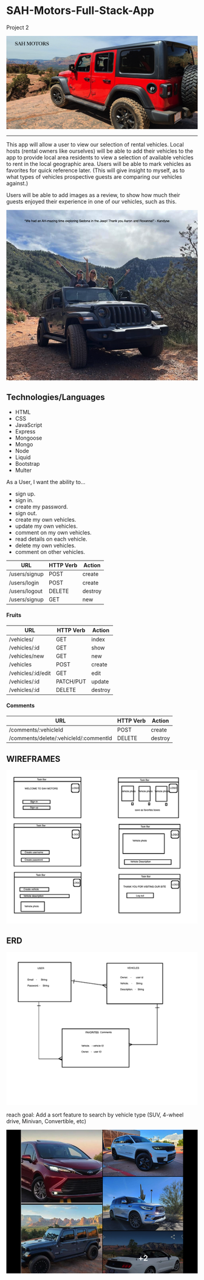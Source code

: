 # SAH-Motors-Full-Stack-App
Project 2

![Alt text](images/SAH%20Motors%20JEEP%20Wrangler%202021.png)

-----------------

This app will allow a user to view our selection of rental vehicles. Local hosts (rental owners like ourselves) will be able to add their vehicles to the app to provide local area residents to view a selection of available vehicles to rent in the local geographic area. Users will be able to mark vehicles as favorites for quick reference later. (This will give insight to myself, as to what types of vehicles prospective guests are comparing our vehicles against.)

Users will be able to add images as a review, to show how much their guests enjoyed their experience in one of our vehicles, such as this.

![Alt text](images/Kandyse%20review%20-%20Jeep.png)


Technologies/Languages
--------------------------

- HTML
- CSS
- JavaScript
- Express
- Mongoose
- Mongo
- Node
- Liquid
- Bootstrap
- Multer




As a User, I want the ability to...
- sign up.
- sign in.
- create my password.
- sign out.
- create my own vehicles.
- update my own vehicles.
- comment on my own vehicles.
- read details on each vehicle.
- delete my own vehicles.
- comment on other vehicles.


| **URL**          | **HTTP Verb**|**Action**|
|------------------|--------------|----------|
| /users/signup    | POST         | create 
| /users/login     | POST         | create      
| /users/logout    | DELETE       | destroy 
| /users/signup    | GET          | new  




#### Fruits


| **URL**          | **HTTP Verb**|**Action**|
|------------------|--------------|----------|
| /vehicles/         | GET          | index  
| /vehicles/:id      | GET          | show       
| /vehicles/new      | GET          | new   
| /vehicles          | POST         | create   
| /vehicles/:id/edit | GET          | edit       
| /vehicles/:id      | PATCH/PUT    | update    
| /vehicles/:id      | DELETE       | destroy  


#### Comments


| **URL**                               | **HTTP Verb**|**Action**|
|---------------------------------------|--------------|----------|
| /comments/:vehicleId                    | POST         | create  
| /comments/delete/:vehicleId/:commentId  | DELETE       | destroy   



WIREFRAMES
--------
![Alt text](images/SAH%20APP%20-%20wireframe.png)



ERD
-----
![Alt text](images/SAH%20APP%20-%20ERD.png)


reach goal:
Add a sort feature to search by vehicle type (SUV, 4-wheel drive, Minivan, Convertible, etc)

![Alt text](images/SAH%20Motors%20App%20assortment.png)